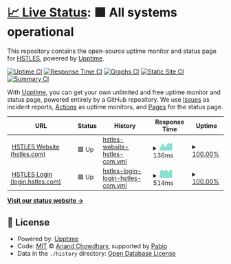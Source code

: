 # [📈 Live Status](https://HSTLES.github.io/status.hstles.com): <!--live status--> **🟩 All systems operational**

This repository contains the open-source uptime monitor and status page for [HSTLES](hstles.com), powered by [Upptime](https://github.com/upptime/upptime).

[![Uptime CI](https://github.com/HSTLES/status.hstles.com/workflows/Uptime%20CI/badge.svg)](https://github.com/HSTLES/status.hstles.com/actions?query=workflow%3A%22Uptime+CI%22)
[![Response Time CI](https://github.com/HSTLES/status.hstles.com/workflows/Response%20Time%20CI/badge.svg)](https://github.com/HSTLES/status.hstles.com/actions?query=workflow%3A%22Response+Time+CI%22)
[![Graphs CI](https://github.com/HSTLES/status.hstles.com/workflows/Graphs%20CI/badge.svg)](https://github.com/HSTLES/status.hstles.com/actions?query=workflow%3A%22Graphs+CI%22)
[![Static Site CI](https://github.com/HSTLES/status.hstles.com/workflows/Static%20Site%20CI/badge.svg)](https://github.com/HSTLES/status.hstles.com/actions?query=workflow%3A%22Static+Site+CI%22)
[![Summary CI](https://github.com/HSTLES/status.hstles.com/workflows/Summary%20CI/badge.svg)](https://github.com/HSTLES/status.hstles.com/actions?query=workflow%3A%22Summary+CI%22)

With [Upptime](https://upptime.js.org), you can get your own unlimited and free uptime monitor and status page, powered entirely by a GitHub repository. We use [Issues](https://github.com/HSTLES/status.hstles.com/issues) as incident reports, [Actions](https://github.com/HSTLES/status.hstles.com/actions) as uptime monitors, and [Pages](https://HSTLES.github.io/status.hstles.com) for the status page.

<!--start: status pages-->
<!-- This summary is generated by Upptime (https://github.com/upptime/upptime) -->
<!-- Do not edit this manually, your changes will be overwritten -->
<!-- prettier-ignore -->
| URL | Status | History | Response Time | Uptime |
| --- | ------ | ------- | ------------- | ------ |
| <img alt="" src="https://icons.duckduckgo.com/ip3/hstles.com.ico" height="13"> [HSTLES Website (hstles.com)](https://hstles.com) | 🟩 Up | [hstles-website-hstles-com.yml](https://github.com/HSTLES/status.hstles.com/commits/HEAD/history/hstles-website-hstles-com.yml) | <details><summary><img alt="Response time graph" src="./graphs/hstles-website-hstles-com/response-time-week.png" height="20"> 136ms</summary><br><a href="https://status.hstles.com/history/hstles-website-hstles-com"><img alt="Response time 137" src="https://img.shields.io/endpoint?url=https%3A%2F%2Fraw.githubusercontent.com%2FHSTLES%2Fstatus.hstles.com%2FHEAD%2Fapi%2Fhstles-website-hstles-com%2Fresponse-time.json"></a><br><a href="https://status.hstles.com/history/hstles-website-hstles-com"><img alt="24-hour response time 181" src="https://img.shields.io/endpoint?url=https%3A%2F%2Fraw.githubusercontent.com%2FHSTLES%2Fstatus.hstles.com%2FHEAD%2Fapi%2Fhstles-website-hstles-com%2Fresponse-time-day.json"></a><br><a href="https://status.hstles.com/history/hstles-website-hstles-com"><img alt="7-day response time 136" src="https://img.shields.io/endpoint?url=https%3A%2F%2Fraw.githubusercontent.com%2FHSTLES%2Fstatus.hstles.com%2FHEAD%2Fapi%2Fhstles-website-hstles-com%2Fresponse-time-week.json"></a><br><a href="https://status.hstles.com/history/hstles-website-hstles-com"><img alt="30-day response time 156" src="https://img.shields.io/endpoint?url=https%3A%2F%2Fraw.githubusercontent.com%2FHSTLES%2Fstatus.hstles.com%2FHEAD%2Fapi%2Fhstles-website-hstles-com%2Fresponse-time-month.json"></a><br><a href="https://status.hstles.com/history/hstles-website-hstles-com"><img alt="1-year response time 137" src="https://img.shields.io/endpoint?url=https%3A%2F%2Fraw.githubusercontent.com%2FHSTLES%2Fstatus.hstles.com%2FHEAD%2Fapi%2Fhstles-website-hstles-com%2Fresponse-time-year.json"></a></details> | <details><summary><a href="https://status.hstles.com/history/hstles-website-hstles-com">100.00%</a></summary><a href="https://status.hstles.com/history/hstles-website-hstles-com"><img alt="All-time uptime 80.72%" src="https://img.shields.io/endpoint?url=https%3A%2F%2Fraw.githubusercontent.com%2FHSTLES%2Fstatus.hstles.com%2FHEAD%2Fapi%2Fhstles-website-hstles-com%2Fuptime.json"></a><br><a href="https://status.hstles.com/history/hstles-website-hstles-com"><img alt="24-hour uptime 100.00%" src="https://img.shields.io/endpoint?url=https%3A%2F%2Fraw.githubusercontent.com%2FHSTLES%2Fstatus.hstles.com%2FHEAD%2Fapi%2Fhstles-website-hstles-com%2Fuptime-day.json"></a><br><a href="https://status.hstles.com/history/hstles-website-hstles-com"><img alt="7-day uptime 100.00%" src="https://img.shields.io/endpoint?url=https%3A%2F%2Fraw.githubusercontent.com%2FHSTLES%2Fstatus.hstles.com%2FHEAD%2Fapi%2Fhstles-website-hstles-com%2Fuptime-week.json"></a><br><a href="https://status.hstles.com/history/hstles-website-hstles-com"><img alt="30-day uptime 97.65%" src="https://img.shields.io/endpoint?url=https%3A%2F%2Fraw.githubusercontent.com%2FHSTLES%2Fstatus.hstles.com%2FHEAD%2Fapi%2Fhstles-website-hstles-com%2Fuptime-month.json"></a><br><a href="https://status.hstles.com/history/hstles-website-hstles-com"><img alt="1-year uptime 80.72%" src="https://img.shields.io/endpoint?url=https%3A%2F%2Fraw.githubusercontent.com%2FHSTLES%2Fstatus.hstles.com%2FHEAD%2Fapi%2Fhstles-website-hstles-com%2Fuptime-year.json"></a></details>
| <img alt="" src="https://icons.duckduckgo.com/ip3/login.hstles.com.ico" height="13"> [HSTLES Login (login.hstles.com)](https://login.hstles.com) | 🟩 Up | [hstles-login-login-hstles-com.yml](https://github.com/HSTLES/status.hstles.com/commits/HEAD/history/hstles-login-login-hstles-com.yml) | <details><summary><img alt="Response time graph" src="./graphs/hstles-login-login-hstles-com/response-time-week.png" height="20"> 514ms</summary><br><a href="https://status.hstles.com/history/hstles-login-login-hstles-com"><img alt="Response time 699" src="https://img.shields.io/endpoint?url=https%3A%2F%2Fraw.githubusercontent.com%2FHSTLES%2Fstatus.hstles.com%2FHEAD%2Fapi%2Fhstles-login-login-hstles-com%2Fresponse-time.json"></a><br><a href="https://status.hstles.com/history/hstles-login-login-hstles-com"><img alt="24-hour response time 502" src="https://img.shields.io/endpoint?url=https%3A%2F%2Fraw.githubusercontent.com%2FHSTLES%2Fstatus.hstles.com%2FHEAD%2Fapi%2Fhstles-login-login-hstles-com%2Fresponse-time-day.json"></a><br><a href="https://status.hstles.com/history/hstles-login-login-hstles-com"><img alt="7-day response time 514" src="https://img.shields.io/endpoint?url=https%3A%2F%2Fraw.githubusercontent.com%2FHSTLES%2Fstatus.hstles.com%2FHEAD%2Fapi%2Fhstles-login-login-hstles-com%2Fresponse-time-week.json"></a><br><a href="https://status.hstles.com/history/hstles-login-login-hstles-com"><img alt="30-day response time 456" src="https://img.shields.io/endpoint?url=https%3A%2F%2Fraw.githubusercontent.com%2FHSTLES%2Fstatus.hstles.com%2FHEAD%2Fapi%2Fhstles-login-login-hstles-com%2Fresponse-time-month.json"></a><br><a href="https://status.hstles.com/history/hstles-login-login-hstles-com"><img alt="1-year response time 699" src="https://img.shields.io/endpoint?url=https%3A%2F%2Fraw.githubusercontent.com%2FHSTLES%2Fstatus.hstles.com%2FHEAD%2Fapi%2Fhstles-login-login-hstles-com%2Fresponse-time-year.json"></a></details> | <details><summary><a href="https://status.hstles.com/history/hstles-login-login-hstles-com">100.00%</a></summary><a href="https://status.hstles.com/history/hstles-login-login-hstles-com"><img alt="All-time uptime 99.17%" src="https://img.shields.io/endpoint?url=https%3A%2F%2Fraw.githubusercontent.com%2FHSTLES%2Fstatus.hstles.com%2FHEAD%2Fapi%2Fhstles-login-login-hstles-com%2Fuptime.json"></a><br><a href="https://status.hstles.com/history/hstles-login-login-hstles-com"><img alt="24-hour uptime 100.00%" src="https://img.shields.io/endpoint?url=https%3A%2F%2Fraw.githubusercontent.com%2FHSTLES%2Fstatus.hstles.com%2FHEAD%2Fapi%2Fhstles-login-login-hstles-com%2Fuptime-day.json"></a><br><a href="https://status.hstles.com/history/hstles-login-login-hstles-com"><img alt="7-day uptime 100.00%" src="https://img.shields.io/endpoint?url=https%3A%2F%2Fraw.githubusercontent.com%2FHSTLES%2Fstatus.hstles.com%2FHEAD%2Fapi%2Fhstles-login-login-hstles-com%2Fuptime-week.json"></a><br><a href="https://status.hstles.com/history/hstles-login-login-hstles-com"><img alt="30-day uptime 97.61%" src="https://img.shields.io/endpoint?url=https%3A%2F%2Fraw.githubusercontent.com%2FHSTLES%2Fstatus.hstles.com%2FHEAD%2Fapi%2Fhstles-login-login-hstles-com%2Fuptime-month.json"></a><br><a href="https://status.hstles.com/history/hstles-login-login-hstles-com"><img alt="1-year uptime 99.17%" src="https://img.shields.io/endpoint?url=https%3A%2F%2Fraw.githubusercontent.com%2FHSTLES%2Fstatus.hstles.com%2FHEAD%2Fapi%2Fhstles-login-login-hstles-com%2Fuptime-year.json"></a></details>

<!--end: status pages-->

[**Visit our status website →**](https://HSTLES.github.io/status.hstles.com)

## 📄 License

- Powered by: [Upptime](https://github.com/upptime/upptime)
- Code: [MIT](./LICENSE) © [Anand Chowdhary](https://anandchowdhary.com), supported by [Pabio](https://pabio.com)
- Data in the `./history` directory: [Open Database License](https://opendatacommons.org/licenses/odbl/1-0/)
